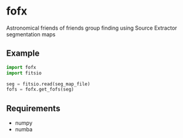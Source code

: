 # fofx
Astronomical friends of friends group finding using Source Extractor segmentation maps

## Example

```python
import fofx
import fitsio

seg = fitsio.read(seg_map_file)
fofs = fofx.get_fofs(seg)
```

## Requirements
- numpy
- numba
